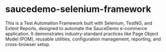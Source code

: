 # saucedemo-selenium-framework
This is a Test Automation Framework built with Selenium, TestNG, and Extent Reports, designed to automate the SauceDemo  e-commerce application.  It demonstrates industry-standard practices like Page Object Model (POM), reusable utilities, configuration management, reporting, and cross-browser setup.
